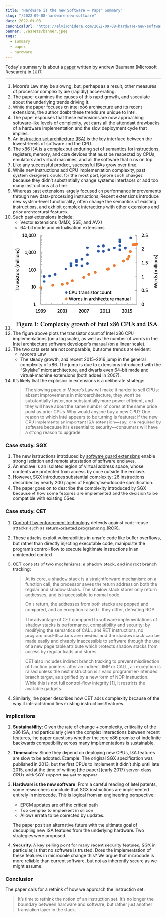 ```yaml
---
title: "Hardware is the new Software — Paper Summary"
slug: "/2022-09-08-hardware-new-software"
date: 2022-09-08
canonicalUrl: "https://elvischidera.com/2022-09-08-hardware-new-software/"
banner: ./assets/banner.jpeg
tags:
  - summary
  - paper
  - hardware
---
```


Today's summary is about a [paper](https://www.microsoft.com/en-us/research/wp-content/uploads/2017/05/baumann-hotos17.pdf) written by Andrew Baumann (Microsoft Research) in 2017.

-----

1. Moore’s Law may be slowing, but, perhaps as a result, other measures of processor complexity are (rapidly) acceler­ating.
2. The paper examines the causes of this rapid growth, and speculate about the underlying trends driving it.
3. While the paper focuses on Intel x86 architecture and its recent extensions, the author doubt these trends are unique to Intel.
4. The paper espouses that these extensions are now approaching software-like levels of complexity, yet carry all the attendant drawbacks of a hardware implementation and the slow deployment cycle that implies.
5. An [instruction set architecture (ISA)](https://en.wikipedia.org/wiki/Instruction_set_architecture) is the key interface between the lowest-levels of software and the CPU.
6. The [x86 ISA](https://en.wikipedia.org/wiki/X86_instruction_listings) is a complex but enduring set of semantics for in­structions, registers, memory, and core devices that must be respected by CPUs, emulators and virtual machines, and all the software that runs on top.
7. Like any successful product, successful ISAs grow over time.
8. While new instructions add CPU implementation com­plexity, past system designers could, for the most part, ignore such changes because they didn’t substan­tially change systems interfaces or add too many instructions at a time.
9. Whereas past extensions largely focused on performance improvements through new data-processing instructions; Recent extensions introduce new system-level functionality, often change the semantics of existing instructions, and exhibit complex interactions with other extensions and prior ar­chitectural features.
10. Such past extensions include:
    * Vector extensions (MMX, SSE, and AVX) 
    * 64-bit mode and virtualisation extensions
8. ![Figure 1](assets/fig1.png)
9. The figure above plots the transistor count of Intel x86 CPU implementations (on a log scale), as well as the number of words in the Intel architecture software developer’s manual (on a linear scale).
10. The two data sets are not comparable, but some trends are evident:
    * Moore’s Law
    * The steady growth, and recent 2015–2016 jump in the general complexity of x86. The jump is due to extensions introduced with the “Sky­lake” microarchitecture, and dwarfs even 64-bit mode and virtual-machine extensions (both added in 2007).
11. It’s likely that the explosion in extensions is a deliberate strategy:
    > The slowing pace of Moore’s Law will make it harder to sell CPUs: absent improvements in microarchitecture, they won’t be substantially faster, nor substantially more power eﬃcient, and they will have about the same num­ber of cores at the same price point as prior CPUs. Why would anyone buy a new CPU? One reason to which In­tel appears to be turning is features: if the new CPU im­plements an important ISA extension—say, one required by software because it is essential to security—consumers will have a strong reason to upgrade.

### Case study: SGX
1. The new instructions introduced by [software guard exten­sions](https://en.wikipedia.org/wiki/Software_Guard_Extensions) enable strong isolation and remote attestation of software enclaves.
2. An enclave is an isolated region of virtual address space, whose contents are protected from access by code outside the enclave.
3. However, SGX introduces substantial complexity: 26 instructions described by nearly 200 pages of En­glish/pseudocode speciﬁcation.
4. The paper goes on to describe the complexity introduced by SGX because of how some features are implemented and the decision to be compatible with existing OSes.

### Case study: CET
1. [Control-ﬂow enforcement technology](https://en.wikipedia.org/wiki/Control-flow_integrity) defends against code-reuse attacks such as [return-oriented programming (ROP)](https://en.wikipedia.org/wiki/Return-oriented_programming).
2. These attacks exploit vulnerabilities in unsafe code like buﬀer overﬂows, but rather than directly inject­ing executable code, manipulate the program’s control-­ﬂow to execute legitimate instructions in an unintended context.
3. CET consists of two mechanisms: a shadow stack, and indirect branch tracking:
    > At its core, a shadow stack is a straightforward mecha­nism: on a function call, the processor saves the return ad­dress on both the regular and shadow stacks. The shadow stack stores only return addresses, and is inaccessible to normal code.
    > 
    > On a return, the addresses from both stacks are popped and compared, and an exception raised if they diﬀer, defeating ROP.
    > 
    > The advantage of CET compared to software implementations of shadow stacks is perfor­mance, compatibility and security: by modifying the se­mantics of CALL and RET instructions, no program mod-iﬁcations are needed, and the shadow stack can be made easily and cheaply inaccessible to software through the use of a new page table attribute which protects shadow stacks from access by regular loads and stores.

    > CET also includes indirect branch tracking to prevent misdirection of function pointers: after an indirect JMP or CALL, an exception is raised unless the next instruction is a valid programmer-intended branch target, as signiﬁed by a new form of NOP instruction. While this is not full control-ﬂow integrity [1], it restricts the available gadgets.
4. Similarly, the paper describes how CET adds complexity because of the way it interacts/modifies existing instructions/features.

### Implications
1. **Sustainability**: Given the rate of change + complexity, criticality of the x86 ISA, and particularly given the complex interactions between recent features, the paper questions whether the core x86 promise of indeﬁnite backwards compatibility across many implementations is sustainable.
2. **Timescales**: Since they depend on deploying new CPUs, ISA features are slow to be adopted. Example: The original SGX speciﬁcation was published in 2013, but the ﬁrst CPUs to implement it didn’t ship until late 2015, and at the time of writing [the paper] (early 2017) server-class CPUs with SGX support are yet to appear.
3. **Hardware is the new software**: From a careful reading of Intel patents, some researchers conclude that SGX instructions are implemented entirely in microcode. This is logical from an engineering per­spective:
    * EPCM updates are oﬀ the critical path
    * Too complex to implement in silicon
    * Allows errata to be cor­rected by updates.
    
    The paper posit an al­ternative future with the ultimate goal of decoupling new ISA features from the underlying hardware. Two strategies were proposed.
4. **Security**: A key selling point for many recent security features, SGX in particular, is that no software is trusted. Does the implementation of these features in microcode change this? We argue that microcode is more reliable than current software, but not as inherently secure as we might assume.

### Conclusion
The paper calls for a rethink of how we approach the instruc­tion set.

> It’s time to rethink the notion of an instruction set. It’s no longer the boundary between hardware and software, but rather just another translation layer in the stack.
